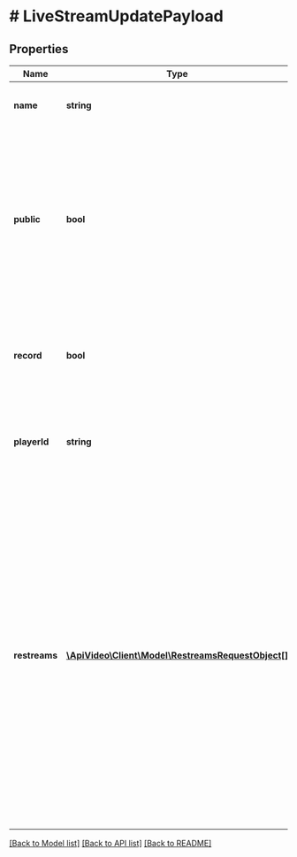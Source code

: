 # # LiveStreamUpdatePayload

## Properties

Name | Type | Description | Notes
------------ | ------------- | ------------- | -------------
**name** | **string** | The name you want to use for your live stream. | [optional]
**public** | **bool** | Whether your video can be viewed by everyone, or requires authentication to see it. A setting of false will require a unique token for each view. Learn more about the Private Video feature [here](https://docs.api.video/docs/private-videos). | [optional]
**record** | **bool** | Use this to indicate whether you want the recording on or off. On is true, off is false. | [optional]
**playerId** | **string** | The unique ID for the player associated with a live stream that you want to update. | [optional]
**restreams** | [**\ApiVideo\Client\Model\RestreamsRequestObject[]**](RestreamsRequestObject.md) | Use this parameter to add, edit, or remove RTMP services where you want to restream a live stream. The list can only contain up to 5 destinations. This operation updates all restream destinations in the same request. If you do not want to modify an existing restream destination, you need to include it in your request, otherwise it is removed. | [optional]

[[Back to Model list]](../../README.md#models) [[Back to API list]](../../README.md#endpoints) [[Back to README]](../../README.md)
